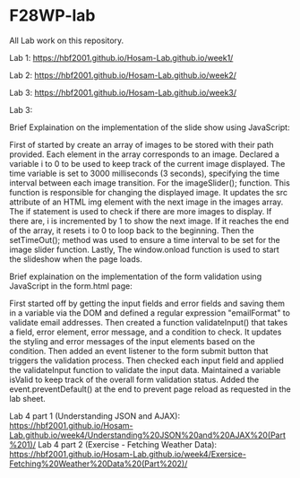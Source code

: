# F28WP-lab
All Lab work on this repository. 

Lab 1: https://hbf2001.github.io/Hosam-Lab.github.io/week1/

Lab 2: https://hbf2001.github.io/Hosam-Lab.github.io/week2/

Lab 3: https://hbf2001.github.io/Hosam-Lab.github.io/week3/

Lab 3:

Brief Explaination on the implementation of the slide show using JavaScript:

First of started by create an array of images to be stored with their path provided. Each element in the array corresponds to an image. Declared a variable i to 0 to be used to keep track of the current image displayed. The time variable is set to 3000 milliseconds (3 seconds), specifying the time interval between each image transition. For the imageSlider(); function. This function is responsible for changing the displayed image. It updates the src attribute of an HTML img element with the next image in the images array. The if statement is used to check if there are more images to display. If there are, i is incremented by 1 to show the next image. If it reaches the end of the array, it resets i to 0 to loop back to the beginning. Then the setTimeOut(); method was used to ensure a time interval to be set for the image slider function. Lastly, The window.onload function is used to start the slideshow when the page loads.

Brief explaination on the implementation of the form validation using JavaScript in the form.html page:

First started off by getting the input fields and error fields and saving them in a variable via the DOM and defined a regular expression "emailFormat" to validate email addresses. Then created a function validateInput() that takes a field, error element, error message, and a condition to check. It updates the styling and error messages of the input elements based on the condition. Then added an event listener to the form submit button that triggers the validation process. Then checked each input field and applied the validateInput function to validate the input data. Maintained a variable isValid to keep track of the overall form validation status. Added the event.preventDefault() at the end to prevent page reload as requested in the lab sheet.

Lab 4 part 1 (Understanding JSON and AJAX): https://hbf2001.github.io/Hosam-Lab.github.io/week4/Understanding%20JSON%20and%20AJAX%20(Part%201)/
Lab 4 part 2 (Exercise - Fetching Weather Data): https://hbf2001.github.io/Hosam-Lab.github.io/week4/Exersice-Fetching%20Weather%20Data%20(Part%202)/

